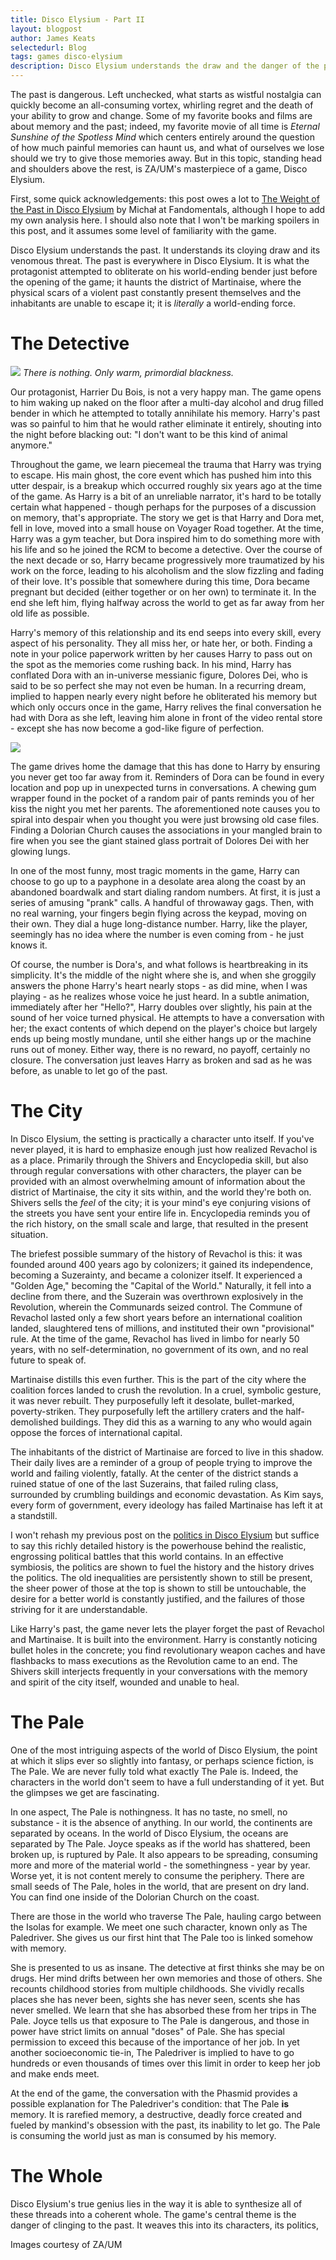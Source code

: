 ```yaml
---
title: Disco Elysium - Part II
layout: blogpost
author: James Keats
selectedurl: Blog
tags: games disco-elysium
description: Disco Elysium understands the draw and the danger of the past unlike any other piece of media I've seen.
---
```


The past is dangerous. Left unchecked, what starts as wistful nostalgia can quickly become an all-consuming vortex, whirling regret and the death of your ability to grow and change. Some of my favorite books and films are about memory and the past; indeed, my favorite movie of all time is *Eternal Sunshine of the Spotless Mind* which centers entirely around the question of how much painful memories can haunt us, and what of ourselves we lose should we try to give those memories away. But in this topic, standing head and shoulders above the rest, is ZA/UM's masterpiece of a game, Disco Elysium.

First, some quick acknowledgements: this post owes a lot to [The Weight of the Past in Disco Elysium](https://web.archive.org/web/20210618152016/https://www.thefandomentals.com/past-disco-elysium/) by Michał at Fandomentals, although I hope to add my own analysis here. I should also note that I won't be marking spoilers in this post, and it assumes some level of familiarity with the game. 

Disco Elysium understands the past. It understands its cloying draw and its venomous threat. The past is everywhere in Disco Elysium. It is what the protagonist attempted to obliterate on his world-ending bender just before the opening of the game; it haunts the district of Martinaise, where the physical scars of a violent past constantly present themselves and the inhabitants are unable to escape it; it is *literally* a world-ending force.

# The Detective

![](/assets/img/disco-2/1.jpg)
*There is nothing. Only warm, primordial blackness.*

Our protagonist, Harrier Du Bois, is not a very happy man. The game opens to him waking up naked on the floor after a multi-day alcohol and drug filled bender in which he attempted to totally annihilate his memory. Harry's past was so painful to him that he would rather eliminate it entirely, shouting into the night before blacking out: "I don't want to be this kind of animal anymore."

Throughout the game, we learn piecemeal the trauma that Harry was trying to escape. His main ghost, the core event which has pushed him into this utter despair, is a breakup which occurred roughly six years ago at the time of the game. As Harry is a bit of an unreliable narrator, it's hard to be totally certain what happened - though perhaps for the purposes of a discussion on memory, that's appropriate. The story we get is that Harry and Dora met, fell in love, moved into a small house on Voyager Road together. At the time, Harry was a gym teacher, but Dora inspired him to do something more with his life and so he joined the RCM to become a detective. Over the course of the next decade or so, Harry became progressively more traumatized by his work on the force, leading to his alcoholism and the slow fizzling and fading of their love. It's possible that somewhere during this time, Dora became pregnant but decided (either together or on her own) to terminate it. In the end she left him, flying halfway across the world to get as far away from her old life as possible.

Harry's memory of this relationship and its end seeps into every skill, every aspect of his personality. They all miss her, or hate her, or both. Finding a note in your police paperwork written by her causes Harry to pass out on the spot as the memories come rushing back. In his mind, Harry has conflated Dora with an in-universe messianic figure, Dolores Dei, who is said to be so perfect she may not even be human. In a recurring dream, implied to happen nearly every night before he obliterated his memory but which only occurs once in the game, Harry relives the final conversation he had with Dora as she left, leaving him alone in front of the video rental store - except she has now become a god-like figure of perfection.

![](/assets/img/disco-2/2.jpg)

The game drives home the damage that this has done to Harry by ensuring you never get too far away from it. Reminders of Dora can be found in every location and pop up in unexpected turns in conversations. A chewing gum wrapper found in the pocket of a random pair of pants reminds you of her kiss the night you met her parents. The aforementioned note causes you to spiral into despair when you thought you were just browsing old case files. Finding a Dolorian Church causes the associations in your mangled brain to fire when you see the giant stained glass portrait of Dolores Dei with her glowing lungs.

In one of the most funny, most tragic moments in the game, Harry can choose to go up to a payphone in a desolate area along the coast by an abandoned boardwalk and start dialing random numbers. At first, it is just a series of amusing "prank" calls. A handful of throwaway gags. Then, with no real warning, your fingers begin flying across the keypad, moving on their own. They dial a huge long-distance number. Harry, like the player, seemingly has no idea where the number is even coming from - he just knows it. 

Of course, the number is Dora's, and what follows is heartbreaking in its simplicity. It's the middle of the night where she is, and when she groggily answers the phone Harry's heart nearly stops - as did mine, when I was playing - as he realizes whose voice he just heard. In a subtle animation, immediately after her "Hello?", Harry doubles over slightly, his pain at the sound of her voice turned physical. He attempts to have a conversation with her; the exact contents of which depend on the player's choice but largely ends up being mostly mundane, until she either hangs up or the machine runs out of money. Either way, there is no reward, no payoff, certainly no closure. The conversation just leaves Harry as broken and sad as he was before, as unable to let go of the past.

# The City

In Disco Elysium, the setting is practically a character unto itself. If you've never played, it is hard to emphasize enough just how realized Revachol is as a place. Primarily through the Shivers and Encyclopedia skill, but also through regular conversations with other characters, the player can be provided with an almost overwhelming amount of information about the district of Martinaise, the city it sits within, and the world they're both on. Shivers sells the *feel* of the city; it is your mind's eye conjuring visions of the streets you have sent your entire life in. Encyclopedia reminds you of the rich history, on the small scale and large, that resulted in the present situation.

The briefest possible summary of the history of Revachol is this: it was founded around 400 years ago by colonizers; it gained its independence, becoming a Suzerainty, and became a colonizer itself. It experienced a "Golden Age," becoming the "Capital of the World." Naturally, it fell into a decline from there, and the Suzerain was overthrown explosively in the Revolution, wherein the Communards seized control. The Commune of Revachol lasted only a few short years before an international coalition landed, slaughtered tens of millions, and instituted their own "provisional" rule. At the time of the game, Revachol has lived in limbo for nearly 50 years, with no self-determination, no government of its own, and no real future to speak of.

Martinaise distills this even further. This is the part of the city where the coalition forces landed to crush the revolution. In a cruel, symbolic gesture, it was never rebuilt. They purposefully left it desolate, bullet-marked, poverty-striken. They purposefully left the artillery craters and the half-demolished buildings. They did this as a warning to any who would again oppose the forces of international capital.

The inhabitants of the district of Martinaise are forced to live in this shadow. Their daily lives are a reminder of a group of people trying to improve the world and failing violently, fatally. At the center of the district stands a ruined statue of one of the last Suzerains, that failed ruling class, surrounded by crumbling buildings and economic devastation. As Kim says, every form of government, every ideology has failed Martinaise has left it at a standstill.

I won't rehash my previous post on the [politics in Disco Elysium](2022-04-10-disco) but suffice to say this richly detailed history is the powerhouse behind the realistic, engrossing political battles that this world contains. In an effective symbiosis, the politics are shown to fuel the history and the history drives the politics. The old inequalities are persistently shown to still be present, the sheer power of those at the top is shown to still be untouchable, the desire for a better world is constantly justified, and the failures of those striving for it are understandable.

Like Harry's past, the game never lets the player forget the past of Revachol and Martinaise. It is built into the environment. Harry is constantly noticing bullet holes in the concrete; you find revolutionary weapon caches and have flashbacks to mass executions as the Revolution came to an end. The Shivers skill interjects frequently in your conversations with the memory and spirit of the city itself, wounded and unable to heal.


# The Pale

One of the most intriguing aspects of the world of Disco Elysium, the point at which it slips ever so slightly into fantasy, or perhaps science fiction, is The Pale. We are never fully told what exactly The Pale is. Indeed, the characters in the world don't seem to have a full understanding of it yet. But the glimpses we get are fascinating.

In one aspect, The Pale is nothingness. It has no taste, no smell, no substance - it is the absence of anything. In our world, the continents are separated by oceans. In the world of Disco Elysium, the oceans are separated by The Pale. Joyce speaks as if the world has shattered, been broken up, is ruptured by Pale. It also appears to be spreading, consuming more and more of the material world - the somethingness - year by year. Worse yet, it is not content merely to consume the periphery. There are small seeds of The Pale, holes in the world, that are present on dry land. You can find one inside of the Dolorian Church on the coast.

There are those in the world who traverse The Pale, hauling cargo between the Isolas for example. We meet one such character, known only as The Paledriver. She gives us our first hint that The Pale too is linked somehow with memory.

She is presented to us as insane. The detective at first thinks she may be on drugs. Her mind drifts between her own memories and those of others. She recounts childhood stories from multiple childhoods. She vividly recalls places she has never been, sights she has never seen, scents she has never smelled. We learn that she has absorbed these from her trips in The Pale. Joyce tells us that exposure to The Pale is dangerous, and those in power have strict limits on annual "doses" of Pale. She has special permission to exceed this because of the importance of her job. In yet another socioeconomic tie-in, The Paledriver is implied to have to go hundreds or even thousands of times over this limit in order to keep her job and make ends meet.

At the end of the game, the conversation with the Phasmid provides a possible explanation for The Paledriver's condition: that The Pale **is** memory. It is rarefied memory, a destructive, deadly force created and fueled by mankind's obsession with the past, its inability to let go. The Pale is consuming the world just as man is consumed by his memory.

# The Whole

Disco Elysium's true genius lies in the way it is able to synthesize all of these threads into a coherent whole. The game's central theme is the danger of clinging to the past. It weaves this into its characters, its politics, 

Images courtesy of ZA/UM
